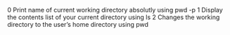 0 Print name of current working directory absolutly using pwd -p
1 Display the contents list of your current directory using ls
2 Changes the working directory to the user’s home directory using pwd